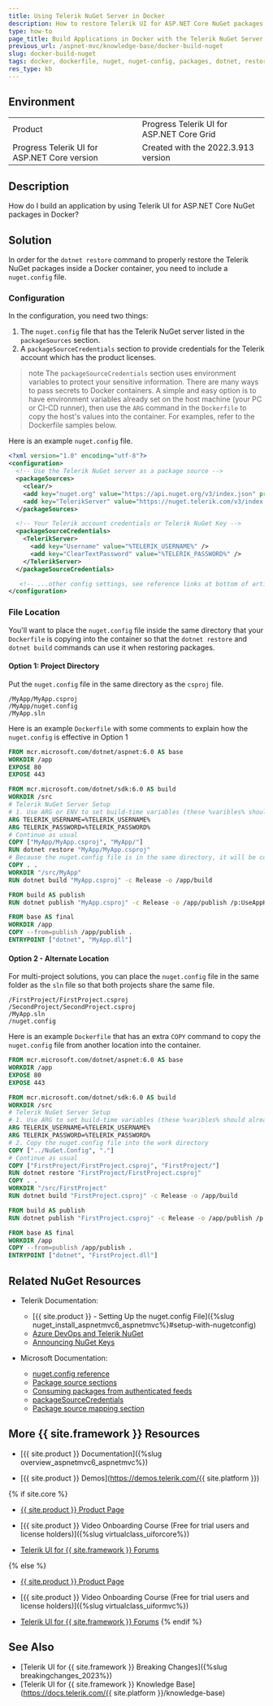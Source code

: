 ```yaml
---
title: Using Telerik NuGet Server in Docker
description: How to restore Telerik UI for ASP.NET Core NuGet packages in a Docker container build.
type: how-to
page_title: Build Applications in Docker with the Telerik NuGet Server 
previous_url: /aspnet-mvc/knowledge-base/docker-build-nuget
slug: docker-build-nuget
tags: docker, dockerfile, nuget, nuget-config, packages, dotnet, restore
res_type: kb
---
```


## Environment
<table>
 <tr>
  <td>Product</td>
  <td>Progress Telerik UI for ASP.NET Core Grid</td>
 </tr>
 <tr>
  <td>Progress Telerik UI for ASP.NET Core version</td>
  <td>Created with the 2022.3.913 version</td>
 </tr>
</table>

## Description

How do I build an application by using Telerik UI for ASP.NET Core NuGet packages in Docker?

## Solution

In order for the `dotnet restore` command to properly restore the Telerik NuGet packages inside a Docker container, you need to include a `nuget.config` file.

### Configuration

In the configuration, you need two things:

1. The `nuget.config` file that has the Telerik NuGet server listed in the `packageSources` section.
2. A `packageSourceCredentials` section to provide credentials for the Telerik account which has the product licenses.

>note The `packageSourceCredentials` section uses environment variables to protect your sensitive information. There are many ways to pass secrets to Docker containers. A simple and easy option is to have environment variables already set on the host machine (your PC or CI-CD runner), then use the `ARG` command in the `Dockerfile` to copy the host's values into the container. For examples, refer to the Dockerfile samples below.

Here is an example `nuget.config` file. 

```xml
<?xml version="1.0" encoding="utf-8"?>
<configuration>
  <!-- Use the Telerik NuGet server as a package source -->
  <packageSources>
    <clear/>
    <add key="nuget.org" value="https://api.nuget.org/v3/index.json" protocolVersion="3" />
    <add key="TelerikServer" value="https://nuget.telerik.com/v3/index.json"  protocolVersion="3"/>
  </packageSources>

  <!-- Your Telerik account credentials or Telerik NuGet Key -->
  <packageSourceCredentials>
    <TelerikServer>
      <add key="Username" value="%TELERIK_USERNAME%" />
      <add key="ClearTextPassword" value="%TELERIK_PASSWORD%" />
    </TelerikServer>
  </packageSourceCredentials>

   <!-- ...other config settings, see reference links at bottom of article -->
</configuration>
```

### File Location

You'll want to place the `nuget.config` file inside the same directory that your `Dockerfile` is copying into the container so that the `dotnet restore` and `dotnet build` commands can use it when restoring packages.

#### Option 1: Project Directory

Put the `nuget.config` file in the same directory as the `csproj` file.

```
/MyApp/MyApp.csproj
/MyApp/nuget.config
/MyApp.sln
```

Here is an example `Dockerfile` with some comments to explain how the `nuget.config` is effective in Option 1

```dockerfile
FROM mcr.microsoft.com/dotnet/aspnet:6.0 AS base
WORKDIR /app
EXPOSE 80
EXPOSE 443

FROM mcr.microsoft.com/dotnet/sdk:6.0 AS build
WORKDIR /src
# Telerik NuGet Server Setup
# 1. Use ARG or ENV to set build-time variables (these %varibles% should already set on the host environment)
ARG TELERIK_USERNAME=%TELERIK_USERNAME%
ARG TELERIK_PASSWORD=%TELERIK_PASSWORD%
# Continue as usual
COPY ["MyApp/MyApp.csproj", "MyApp/"]
RUN dotnet restore "MyApp/MyApp.csproj"
# Because the nuget.config file is in the same directory, it will be copied over in this command
COPY . .
WORKDIR "/src/MyApp"
RUN dotnet build "MyApp.csproj" -c Release -o /app/build

FROM build AS publish
RUN dotnet publish "MyApp.csproj" -c Release -o /app/publish /p:UseAppHost=false

FROM base AS final
WORKDIR /app
COPY --from=publish /app/publish .
ENTRYPOINT ["dotnet", "MyApp.dll"]
```

#### Option 2 - Alternate Location

For multi-project solutions, you can place the `nuget.config` file in the same folder as the `sln` file so that both projects share the same file.

```
/FirstProject/FirstProject.csproj
/SecondProject/SecondProject.csproj
/MyApp.sln
/nuget.config
```

Here is an example `Dockerfile` that has an extra `COPY` command to copy the `nuget.config` file from another location into the container.

```dockerfile
FROM mcr.microsoft.com/dotnet/aspnet:6.0 AS base
WORKDIR /app
EXPOSE 80
EXPOSE 443

FROM mcr.microsoft.com/dotnet/sdk:6.0 AS build
WORKDIR /src
# Telerik NuGet Server Setup
# 1. Use ARG to set build-time variables (these %varibles% should already set on the host environment)
ARG TELERIK_USERNAME=%TELERIK_USERNAME%
ARG TELERIK_PASSWORD=%TELERIK_PASSWORD%
# 2. Copy the nuget.config file into the work directory
COPY ["../NuGet.Config", "."]
# Continue as usual
COPY ["FirstProject/FirstProject.csproj", "FirstProject/"]
RUN dotnet restore "FirstProject/FirstProject.csproj"
COPY . .
WORKDIR "/src/FirstProject"
RUN dotnet build "FirstProject.csproj" -c Release -o /app/build

FROM build AS publish
RUN dotnet publish "FirstProject.csproj" -c Release -o /app/publish /p:UseAppHost=false

FROM base AS final
WORKDIR /app
COPY --from=publish /app/publish .
ENTRYPOINT ["dotnet", "FirstProject.dll"]
```

## Related NuGet Resources 

* Telerik Documentation:
  * [{{ site.product }} - Setting Up the nuget.config File]({%slug nuget_install_aspnetmvc6_aspnetmvc%}#setup-with-nugetconfig)
  * [Azure DevOps and Telerik NuGet](https://www.telerik.com/blogs/azure-devops-and-telerik-nuget-packages)
  * [Announcing NuGet Keys](https://www.telerik.com/blogs/announcing-nuget-keys)

* Microsoft Documentation: 
  * [nuget.config reference](https://docs.microsoft.com/en-us/nuget/reference/nuget-config-file?Wt.mc_id=DX_MVP5000553)
  * [Package source sections](https://learn.microsoft.com/en-us/nuget/reference/nuget-config-file?Wt.mc_id=DX_MVP5000553#package-source-sections)
  * [Consuming packages from authenticated feeds](https://docs.microsoft.com/en-us/nuget/consume-packages/consuming-packages-authenticated-feeds?Wt.mc_id=DX_MVP5000553)
  * [packageSourceCredentials](https://learn.microsoft.com/en-us/nuget/reference/nuget-config-file#packagesourcecredentials)
  * [Package source mapping section](https://learn.microsoft.com/en-us/nuget/reference/nuget-config-file#package-source-mapping-section)

## More {{ site.framework }} Resources

* [{{ site.product }} Documentation]({%slug overview_aspnetmvc6_aspnetmvc%})

* [{{ site.product }} Demos](https://demos.telerik.com/{{ site.platform }})

{% if site.core %}
* [{{ site.product }} Product Page](https://www.telerik.com/aspnet-core-ui/dropdownlist)

* [{{ site.product }} Video Onboarding Course (Free for trial users and license holders)]({%slug virtualclass_uiforcore%})

* [Telerik UI for {{ site.framework }} Forums](https://www.telerik.com/forums/aspnet-core-ui)

{% else %}
* [{{ site.product }} Product Page](https://www.telerik.com/aspnet-mvc)

* [{{ site.product }} Video Onboarding Course (Free for trial users and license holders)]({%slug virtualclass_uiformvc%})

* [Telerik UI for {{ site.framework }} Forums](https://www.telerik.com/forums/aspnet-mvc)
{% endif %}

## See Also

* [Telerik UI for {{ site.framework }} Breaking Changes]({%slug breakingchanges_2023%})
* [Telerik UI for {{ site.framework }} Knowledge Base](https://docs.telerik.com/{{ site.platform }}/knowledge-base)
